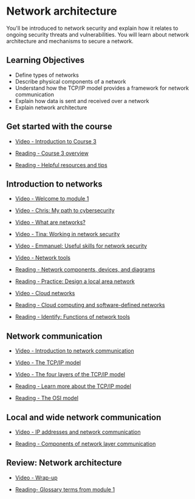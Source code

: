 # Network architecture

You'll be introduced to network security and explain how it relates to ongoing security threats and vulnerabilities. You will learn about network architecture and mechanisms to secure a network.

## Learning Objectives

- Define types of networks
- Describe physical components of a network
- Understand how the TCP/IP model provides a framework for network communication
- Explain how data is sent and received over a network
- Explain network architecture

## Get started with the course

- [Video - Introduction to Course 3](https://www.coursera.org/learn/networks-and-network-security/lecture/1qwr2/introduction-to-course-3)

- [Reading - Course 3 overview](https://www.coursera.org/learn/networks-and-network-security/supplement/KnTV6/course-3-overview)

- [Reading - Helpful resources and tips](https://www.coursera.org/learn/networks-and-network-security/supplement/cziqB/helpful-resources-and-tips)

## Introduction to networks

- [Video - Welcome to module 1](https://www.coursera.org/learn/networks-and-network-security/lecture/wH580/welcome-to-module-1)

- [Video - Chris: My path to cybersecurity](https://www.coursera.org/learn/networks-and-network-security/lecture/c6aiL/chris-my-path-to-cybersecurity)

- [Video - What are networks?](https://www.coursera.org/learn/networks-and-network-security/lecture/CSJP1/what-are-networks)

- [Video - Tina: Working in network security](https://www.coursera.org/learn/networks-and-network-security/lecture/5t0zN/tina-working-in-network-security)

- [Video - Emmanuel: Useful skills for network security](https://www.coursera.org/learn/networks-and-network-security/lecture/My1pv/emmanuel-useful-skills-for-network-security)

- [Video - Network tools](https://www.coursera.org/learn/networks-and-network-security/lecture/OWH9Y/network-tools)

- [Reading - Network components, devices, and diagrams](https://www.coursera.org/learn/networks-and-network-security/supplement/AdErf/network-components-devices-and-diagrams)

- [Reading - Practice: Design a local area network](https://d10o6em2qtnr4q.cloudfront.net/assets/5b6b15ef58a64eea9bad6525467dd8f1/tmp/S30P009-create-a-lan-en/index.html)

- [Video - Cloud networks](https://www.coursera.org/learn/networks-and-network-security/lecture/BGlnq/cloud-networks)

- [Reading - Cloud computing and software-defined networks](https://www.coursera.org/learn/networks-and-network-security/supplement/kNUaM/cloud-computing-and-software-defined-networks)

- [Reading - Identify: Functions of network tools](https://d10o6em2qtnr4q.cloudfront.net/assets/543ca0c546574484b9293d2cb141ecf1/tmp/S30P010-matching-network-tools-en/index.html)

## Network communication

- [Video - Introduction to network communication](https://www.coursera.org/learn/networks-and-network-security/lecture/EjN2P/introduction-to-network-communication)

- [Video - The TCP/IP model](https://www.coursera.org/learn/networks-and-network-security/lecture/7tr4o/the-tcp-ip-model)

- [Video - The four layers of the TCP/IP model](https://www.coursera.org/learn/networks-and-network-security/lecture/V23ho/the-four-layers-of-the-tcp-ip-model)

- [Reading - Learn more about the TCP/IP model](https://www.coursera.org/learn/networks-and-network-security/supplement/SXl0z/learn-more-about-the-tcp-ip-model)

- [Reading - The OSI model](https://www.coursera.org/learn/networks-and-network-security/supplement/YbKL0/the-osi-model)

## Local and wide network communication

- [Video - IP addresses and network communication](https://www.coursera.org/learn/networks-and-network-security/lecture/GbJvv/ip-addresses-and-network-communication)

- [Reading - Components of network layer communication](https://www.coursera.org/learn/networks-and-network-security/supplement/IRnxH/components-of-network-layer-communication)

## Review: Network architecture

- [Video - Wrap-up](https://www.coursera.org/learn/networks-and-network-security/lecture/YRauw/wrap-up)

- [Reading- Glossary terms from module 1](https://www.coursera.org/learn/networks-and-network-security/supplement/vUG53/glossary-terms-from-module-1)